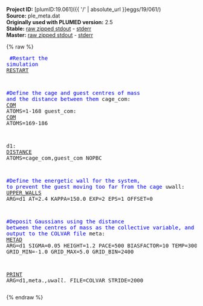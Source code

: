 **Project ID:** [plumID:19.061]({{ '/' | absolute_url }}eggs/19/061/)  
**Source:** ple_meta.dat  
**Originally used with PLUMED version:** 2.5  
**Stable:** [raw zipped stdout](ple_meta.dat.plumed.stdout.txt.zip) - [stderr](ple_meta.dat.plumed.stderr)  
**Master:** [raw zipped stdout](ple_meta.dat.plumed_master.stdout.txt.zip) - [stderr](ple_meta.dat.plumed_master.stderr)  

{% raw %}<pre>
<span style="color:blue">#Restart the simulation</span>
<a href="https://plumed.github.io/doc-master/user-doc/html/_r_e_s_t_a_r_t.html">RESTART</a>

<span style="color:blue">#Define the cage and guest centres of mass and the distance between them</span>
cage_com: <a href="https://plumed.github.io/doc-master/user-doc/html/_c_o_m.html">COM</a> ATOMS=1-168
guest_com: <a href="https://plumed.github.io/doc-master/user-doc/html/_c_o_m.html">COM</a> ATOMS=169-186

d1: <a href="https://plumed.github.io/doc-master/user-doc/html/_d_i_s_t_a_n_c_e.html">DISTANCE</a> ATOMS=cage_com,guest_com NOPBC

<span style="color:blue">#Define the energetic wall for the system, to prevent the guest moving too far from the cage</span>
uwall: <a href="https://plumed.github.io/doc-master/user-doc/html/_u_p_p_e_r__w_a_l_l_s.html">UPPER_WALLS</a> ARG=d1 AT=2.4 KAPPA=150.0 EXP=2 EPS=1 OFFSET=0

<span style="color:blue">#Deposit Gaussians using the distance between the centres of mass as the collective variable, and print the output to the COLVAR file</span>
meta: <a href="https://plumed.github.io/doc-master/user-doc/html/_m_e_t_a_d.html">METAD</a> ARG=d1 SIGMA=0.05 HEIGHT=1.2 PACE=500 BIASFACTOR=10 TEMP=300 GRID_MIN=-1.0 GRID_MAX=5.0 GRID_BIN=2400

<a href="https://plumed.github.io/doc-master/user-doc/html/_p_r_i_n_t.html">PRINT</a> ARG=d1,meta.*,uwall.* FILE=COLVAR STRIDE=2000
</pre>{% endraw %}
